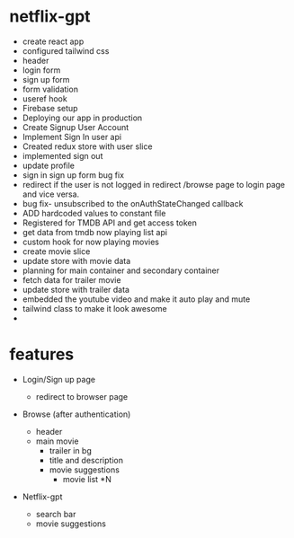 # netflix-gpt

- create react app 
- configured tailwind css
- header
- login form 
- sign up form
- form validation
- useref hook
- Firebase setup 
- Deploying our app in production
- Create Signup User Account
- Implement Sign In user api 
- Created redux store with user slice 
- implemented sign out
- update profile 
- sign in sign up form bug fix
- redirect if the user is not logged in redirect /browse page to login page and vice versa.
- bug fix- unsubscribed to the onAuthStateChanged callback
- ADD hardcoded values to constant file 
- Registered for TMDB API and get access token
- get data from tmdb now playing list api 
- custom hook for now playing movies
- create movie slice
- update store with movie data 
- planning for main container and secondary container
- fetch data for trailer movie
- update store with trailer data 
- embedded the youtube video and make it auto play and mute
- tailwind class to make it look awesome 
- 

# features

- Login/Sign up page

  - redirect to browser page
 
- Browse (after authentication)

  - header
  - main movie 
     - trailer in bg
     - title and description
     - movie suggestions
       - movie list *N 

- Netflix-gpt
  - search bar 
  - movie suggestions